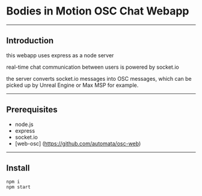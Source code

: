 # Bodies in Motion OSC Chat Webapp
___

## Introduction

this webapp uses express as a node server

real-time chat communication between users is powered by socket.io

the server converts socket.io messages into OSC messages, which can be picked up by Unreal Engine or Max MSP for example.
___
## Prerequisites

* node.js
* express
* socket.io
* [web-osc] (https://github.com/automata/osc-web)

___
## Install

```
npm i
npm start
```
